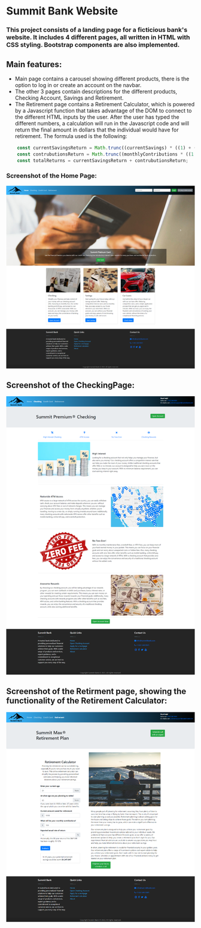 # Summit Bank Website

### This project consists of a landing page for a ficticious bank's website. It includes 4 different pages, all written in HTML with CSS styling. Bootstrap components are also implemented.

## Main features:
* Main page contains a carousel showing different products, there is the option to log in or create an account on the navbar.
* The other 3 pages contain descriptions for the different products, Checking Account, Savings and Retirement.
* The Retirement page contains a Retirement Calculator, which is powered by a Javascript function that takes advantage of the DOM to connect to the different HTML inputs by the user. After the user has typed the different numbers, a calculation will run in the Javascript code and will return the final amount in dollars that the individual would have for retirement. The formula used is the following: 

```Javascript
    const currentSavingsReturn = Math.trunc((currentSavings) * ((1) + (rateOfReturn / 12)) ** (12 * years));
    const contrubutionsReturn = Math.trunc((monthlyContributions * ((1 + rateOfReturn / 12) ** (12 * years) - 1)) / (rateOfReturn / 12));
    const totalReturns = currentSavingsReturn + contrubutionsReturn;
```
### Screenshot of the Home Page:

![alt text](./img/HomePage.png)

## Screenshot of the CheckingPage:

![alt text](./img/CheckingPage.png)

## Screenshot of the Retirment page, showing the functionality of the Retirement Calculator:

![alt text](./img/RetirementPage.png)

